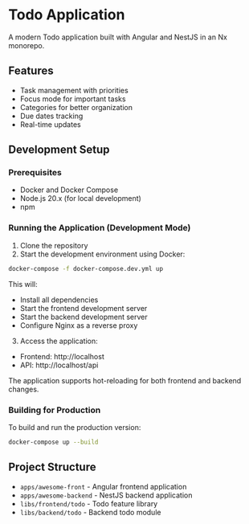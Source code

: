 # Todo Application

A modern Todo application built with Angular and NestJS in an Nx monorepo.

## Features

- Task management with priorities
- Focus mode for important tasks
- Categories for better organization
- Due dates tracking
- Real-time updates

## Development Setup

### Prerequisites

- Docker and Docker Compose
- Node.js 20.x (for local development)
- npm

### Running the Application (Development Mode)

1. Clone the repository
2. Start the development environment using Docker:

```bash
docker-compose -f docker-compose.dev.yml up
```

This will:
- Install all dependencies
- Start the frontend development server
- Start the backend development server
- Configure Nginx as a reverse proxy

3. Access the application:
- Frontend: http://localhost
- API: http://localhost/api

The application supports hot-reloading for both frontend and backend changes.

### Building for Production

To build and run the production version:

```bash
docker-compose up --build
```

## Project Structure

- `apps/awesome-front` - Angular frontend application
- `apps/awesome-backend` - NestJS backend application
- `libs/frontend/todo` - Todo feature library
- `libs/backend/todo` - Backend todo module

